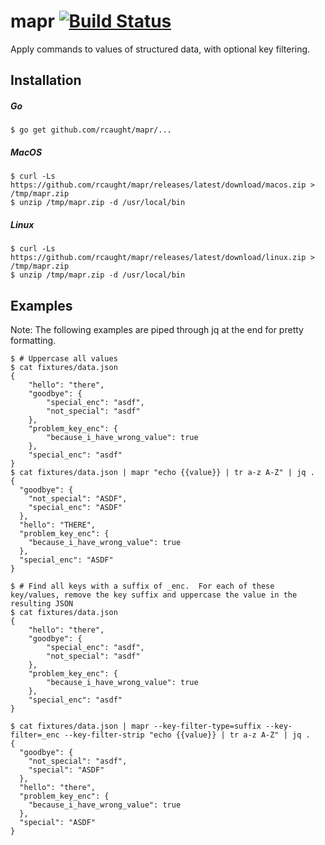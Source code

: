 # mapr [![Build Status](https://travis-ci.org/rcaught/mapr.svg?branch=master)](https://travis-ci.org/rcaught/mapr)

Apply commands to values of structured data, with optional key filtering.

## Installation
##### Go
```
$ go get github.com/rcaught/mapr/...
```
##### MacOS
```
$ curl -Ls https://github.com/rcaught/mapr/releases/latest/download/macos.zip > /tmp/mapr.zip
$ unzip /tmp/mapr.zip -d /usr/local/bin
```
##### Linux
```
$ curl -Ls https://github.com/rcaught/mapr/releases/latest/download/linux.zip > /tmp/mapr.zip
$ unzip /tmp/mapr.zip -d /usr/local/bin
```

## Examples

Note: The following examples are piped through jq at the end for pretty formatting.

```
$ # Uppercase all values
$ cat fixtures/data.json
{
    "hello": "there",
    "goodbye": {
        "special_enc": "asdf",
        "not_special": "asdf"
    },
    "problem_key_enc": {
        "because_i_have_wrong_value": true
    },
    "special_enc": "asdf"
}
$ cat fixtures/data.json | mapr "echo {{value}} | tr a-z A-Z" | jq .
{
  "goodbye": {
    "not_special": "ASDF",
    "special_enc": "ASDF"
  },
  "hello": "THERE",
  "problem_key_enc": {
    "because_i_have_wrong_value": true
  },
  "special_enc": "ASDF"
}
```

```
$ # Find all keys with a suffix of _enc.  For each of these key/values, remove the key suffix and uppercase the value in the resulting JSON
$ cat fixtures/data.json
{
    "hello": "there",
    "goodbye": {
        "special_enc": "asdf",
        "not_special": "asdf"
    },
    "problem_key_enc": {
        "because_i_have_wrong_value": true
    },
    "special_enc": "asdf"
}

$ cat fixtures/data.json | mapr --key-filter-type=suffix --key-filter=_enc --key-filter-strip "echo {{value}} | tr a-z A-Z" | jq .
{
  "goodbye": {
    "not_special": "asdf",
    "special": "ASDF"
  },
  "hello": "there",
  "problem_key_enc": {
    "because_i_have_wrong_value": true
  },
  "special": "ASDF"
}
```
